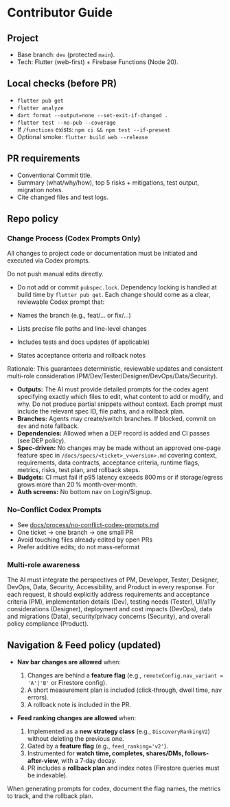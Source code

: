 # Contributor Guide

## Project
- Base branch: `dev` (protected `main`).
- Tech: Flutter (web-first) + Firebase Functions (Node 20).

## Local checks (before PR)
- `flutter pub get`
- `flutter analyze`
- `dart format --output=none --set-exit-if-changed .`
- `flutter test --no-pub --coverage`
- If `/functions` exists: `npm ci && npm test --if-present`
- Optional smoke: `flutter build web --release`

## PR requirements
- Conventional Commit title.
- Summary (what/why/how), top 5 risks + mitigations, test output, migration notes.
- Cite changed files and test logs.

## Repo policy
### Change Process (Codex Prompts Only)
All changes to project code or documentation must be initiated and executed via Codex prompts.

Do not push manual edits directly.

- Do not add or commit `pubspec.lock`. Dependency locking is handled at build time by `flutter pub get`.
Each change should come as a clear, reviewable Codex prompt that:

- Names the branch (e.g., feat/... or fix/...)
- Lists precise file paths and line-level changes
- Includes tests and docs updates (if applicable)
- States acceptance criteria and rollback notes

Rationale: This guarantees deterministic, reviewable updates and consistent multi-role consideration (PM/Dev/Tester/Designer/DevOps/Data/Security).

- **Outputs:** The AI must provide detailed prompts for the codex agent specifying exactly which files to edit, what content to add or modify, and why.  Do not produce partial snippets without context.  Each prompt must include the relevant spec ID, file paths, and a rollback plan.
- **Branches:** Agents may create/switch branches. If blocked, commit on `dev` and note fallback.
- **Dependencies:** Allowed when a DEP record is added and CI passes (see DEP policy).
- **Spec-driven:** No changes may be made without an approved one-page feature spec in `/docs/specs/<ticket>_v<version>.md` covering context, requirements, data contracts, acceptance criteria, runtime flags, metrics, risks, test plan, and rollback steps.
- **Budgets:** CI must fail if p95 latency exceeds 800 ms or if storage/egress grows more than 20 % month‑over‑month.
- **Auth screens:** No bottom nav on Login/Signup.

### No-Conflict Codex Prompts
- See [docs/process/no-conflict-codex-prompts.md](docs/process/no-conflict-codex-prompts.md)
- One ticket → one branch → one small PR
- Avoid touching files already edited by open PRs
- Prefer additive edits; do not mass-reformat

### Multi‑role awareness
The AI must integrate the perspectives of PM, Developer, Tester, Designer, DevOps, Data, Security, Accessibility, and Product in every response. For each request, it should explicitly address requirements and acceptance criteria (PM), implementation details (Dev), testing needs (Tester), UI/a11y considerations (Designer), deployment and cost impacts (DevOps), data and migrations (Data), security/privacy concerns (Security), and overall policy compliance (Product).

## Navigation & Feed policy (updated)
- **Nav bar changes are allowed** when:
  1) Changes are behind a **feature flag** (e.g., `remoteConfig.nav_variant = 'A'|'B'` or Firestore config).
  2) A short measurement plan is included (click‑through, dwell time, nav errors).
  3) A rollback note is included in the PR.

- **Feed ranking changes are allowed** when:
  1) Implemented as a **new strategy class** (e.g., `DiscoveryRankingV2`) without deleting the previous one.
  2) Gated by a **feature flag** (e.g., `feed_ranking='v2'`).
  3) Instrumented for **watch time, completes, shares/DMs, follows-after-view**, with a 7‑day decay.
  4) PR includes a **rollback plan** and index notes (Firestore queries must be indexable).

When generating prompts for codex, document the flag names, the metrics to track, and the rollback plan.

